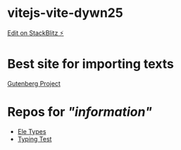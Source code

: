 # vitejs-vite-dywn25

[Edit on StackBlitz ⚡️](https://stackblitz.com/edit/vitejs-vite-dywn25)

# Best site for importing texts

[Gutenberg Project](https://www.gutenberg.org/ebooks/search/?query=Machado+de+Assis&submit_search=Go%21)

# Repos for _"information"_

* [Ele Types](https://github.com/gamer-ai/eletype-frontend)
* [Typing Test](https://github.com/shreyagarwal13/typing-speed-test)
